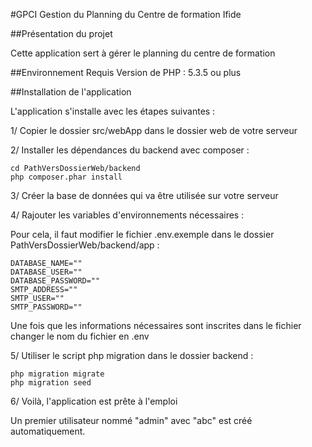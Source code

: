#GPCI
Gestion du Planning du Centre de formation Ifide

##Présentation du projet

Cette application sert à gérer le planning du centre de formation

##Environnement Requis
Version de PHP : 5.3.5 ou plus


##Installation de l'application

L'application s'installe avec les étapes suivantes :

1/ Copier le dossier src/webApp dans le dossier web de votre serveur

2/ Installer les dépendances du backend avec composer :

````
cd PathVersDossierWeb/backend
php composer.phar install
````

3/ Créer la base de données qui va être utilisée sur votre serveur

4/ Rajouter les variables d'environnements nécessaires :

Pour cela, il faut modifier le fichier .env.exemple dans le dossier PathVersDossierWeb/backend/app :
````
DATABASE_NAME=""
DATABASE_USER=""
DATABASE_PASSWORD=""
SMTP_ADDRESS=""
SMTP_USER=""
SMTP_PASSWORD=""
````
Une fois que les informations nécessaires sont inscrites dans le fichier changer le nom du fichier en .env

5/ Utiliser le script php migration dans le dossier backend :

````
php migration migrate 
php migration seed
````

6/ Voilà, l'application est prête à l'emploi

Un premier utilisateur nommé "admin" avec "abc" est créé automatiquement.